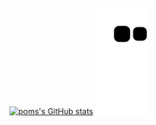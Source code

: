 [![poms's GitHub stats](https://github-readme-stats.vercel.app/api?username=pompompur1nn)](https://github.com/anuraghazra/github-readme-stats)
![Snake animation](https://github.com/madushadhanushka/github-readme/blob/output/github-contribution-snake.svg)
